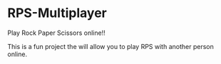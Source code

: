 # RPS-Multiplayer

Play Rock Paper Scissors online!!

This is a fun  project the will allow you to play RPS with another person online.